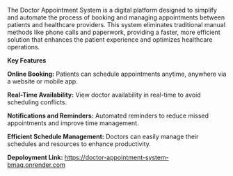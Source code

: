 The Doctor Appointment System is a digital platform designed to simplify and automate the process of booking and managing appointments between patients and healthcare providers. This system eliminates traditional manual methods like phone calls and paperwork, providing a faster, more efficient solution that enhances the patient experience and optimizes healthcare operations.

**Key Features**

**Online Booking:**
Patients can schedule appointments anytime, anywhere via a website or mobile app.

**Real-Time Availability:**
View doctor availability in real-time to avoid scheduling conflicts.

**Notifications and Reminders:**
Automated reminders to reduce missed appointments and improve time management.

**Efficient Schedule Management:**
Doctors can easily manage their schedules and resources to enhance productivity.

**Depoloyment Link:** https://doctor-appointment-system-bmaq.onrender.com


